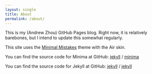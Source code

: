 ```yaml
---
layout: single
title: About
permalink: /about/
---
```


This is my (Andrew Zhou) GitHub Pages blog. Right now, it is relatively barebones, but I intend to update this somewhat regularly. 

This site uses the [Minimal Mistakes](https://github.com/mmistakes/minimal-mistakes) theme with the Air skin.

You can find the source code for Minima at GitHub:
[jekyll][jekyll-organization] /
[minima](https://github.com/jekyll/minima)

You can find the source code for Jekyll at GitHub:
[jekyll][jekyll-organization] /
[jekyll](https://github.com/jekyll/jekyll)


[jekyll-organization]: https://github.com/jekyll
